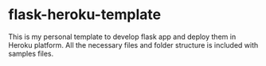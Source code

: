 # flask-heroku-template
This is my personal template to develop flask app and deploy them in Heroku platform. All the necessary files and folder structure is included with samples files.
